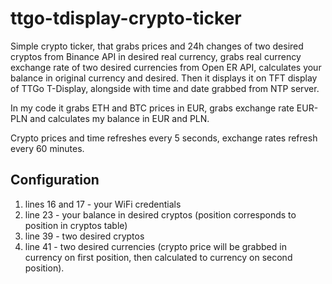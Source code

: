# ttgo-tdisplay-crypto-ticker

Simple crypto ticker, that grabs prices and 24h changes of two desired cryptos from Binance API in desired real currency, grabs real currency exchange rate of two desired currencies from Open ER API, calculates your balance in original currency and desired. Then it displays it on TFT display of TTGo T-Display, alongside with time and date grabbed from NTP server.

In my code it grabs ETH and BTC prices in EUR, grabs exchange rate EUR-PLN and calculates my balance in EUR and PLN.

Crypto prices and time refreshes every 5 seconds, exchange rates refresh every 60 minutes.

## Configuration
1. lines 16 and 17 - your WiFi credentials
2. line 23 - your balance in desired cryptos (position corresponds to position in cryptos table)
3. line 39 - two desired cryptos
4. line 41 - two desired currencies (crypto price will be grabbed in currency on first position, then calculated to currency on second position).
